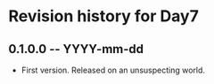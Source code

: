 # Revision history for Day7

## 0.1.0.0  -- YYYY-mm-dd

* First version. Released on an unsuspecting world.
